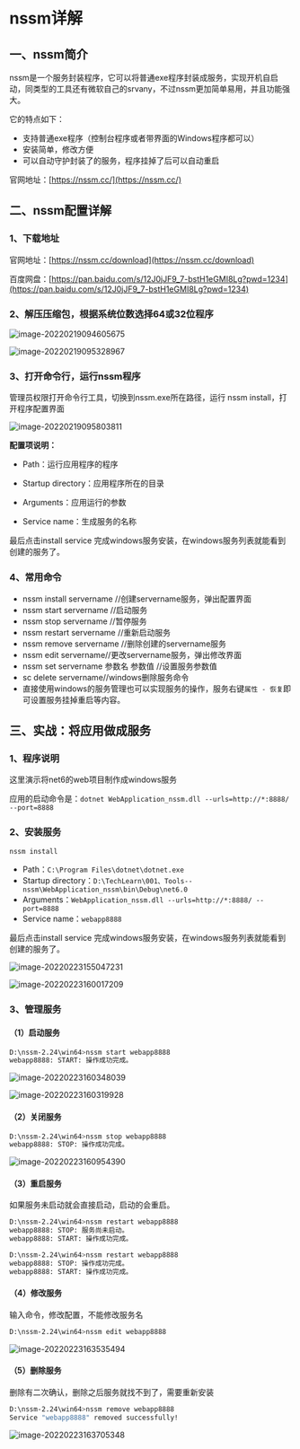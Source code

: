 # nssm详解

## 一、nssm简介

nssm是一个服务封装程序，它可以将普通exe程序封装成服务，实现开机自启动，同类型的工具还有微软自己的srvany，不过nssm更加简单易用，并且功能强大。

它的特点如下：

- 支持普通exe程序（控制台程序或者带界面的Windows程序都可以）
- 安装简单，修改方便
- 可以自动守护封装了的服务，程序挂掉了后可以自动重启

官网地址：[https://nssm.cc/](https://nssm.cc/)

## 二、nssm配置详解

### 1、下载地址

官网地址：[https://nssm.cc/download](https://nssm.cc/download)

百度网盘：[https://pan.baidu.com/s/12J0jJF9_7-bstH1eGMI8Lg?pwd=1234](https://pan.baidu.com/s/12J0jJF9_7-bstH1eGMI8Lg?pwd=1234)

### 2、解压压缩包，根据系统位数选择64或32位程序

![image-20220219094605675](http://rc4mudd0q.hd-bkt.clouddn.com/202202190946710.png)

![image-20220219095328967](http://rc4mudd0q.hd-bkt.clouddn.com/202202190953016.png)

### 3、打开命令行，运行nssm程序

管理员权限打开命令行工具，切换到nssm.exe所在路径，运行 nssm install，打开程序配置界面

![image-20220219095803811](http://rc4mudd0q.hd-bkt.clouddn.com/202202190958882.png)

**配置项说明：**

- Path：运行应用程序的程序
- Startup directory：应用程序所在的目录

- Arguments：应用运行的参数

- Service name：生成服务的名称


最后点击install service 完成windows服务安装，在windows服务列表就能看到创建的服务了。

### 4、常用命令

- nssm install servername //创建servername服务，弹出配置界面
- nssm start servername //启动服务
- nssm stop servername //暂停服务
- nssm restart servername //重新启动服务
- nssm remove servername //删除创建的servername服务
- nssm edit servername//更改servername服务，弹出修改界面
- nssm set  servername 参数名 参数值 //设置服务参数值
- sc delete servername//windows删除服务命令
- 直接使用windows的服务管理也可以实现服务的操作，服务右键`属性 - 恢复`即可设置服务挂掉重启等内容。

## 三、实战：将应用做成服务

### 1、程序说明

这里演示将net6的web项目制作成windows服务

应用的启动命令是：`dotnet WebApplication_nssm.dll --urls=http://*:8888/ --port=8888`

### 2、安装服务

```bash
nssm install
```

- Path：`C:\Program Files\dotnet\dotnet.exe`
- Startup directory：`D:\TechLearn\001、Tools--nssm\WebApplication_nssm\bin\Debug\net6.0`
- Arguments：`WebApplication_nssm.dll --urls=http://*:8888/ --port=8888`
- Service name：`webapp8888`

最后点击install service 完成windows服务安装，在windows服务列表就能看到创建的服务了。

![image-20220223155047231](http://rc4mudd0q.hd-bkt.clouddn.com/202202231550350.png)

![image-20220223160017209](http://rc4mudd0q.hd-bkt.clouddn.com/202202231600257.png)

### 3、管理服务

#### （1）启动服务

```bash
D:\nssm-2.24\win64>nssm start webapp8888
webapp8888: START: 操作成功完成。
```

![image-20220223160348039](http://rc4mudd0q.hd-bkt.clouddn.com/202202231603081.png)

![image-20220223160319928](http://rc4mudd0q.hd-bkt.clouddn.com/202202231603964.png)

#### （2）关闭服务

```bash
D:\nssm-2.24\win64>nssm stop webapp8888
webapp8888: STOP: 操作成功完成。
```

![image-20220223160954390](http://rc4mudd0q.hd-bkt.clouddn.com/202202231609425.png)

#### （3）重启服务

如果服务未启动就会直接启动，启动的会重启。

```bash
D:\nssm-2.24\win64>nssm restart webapp8888
webapp8888: STOP: 服务尚未启动。
webapp8888: START: 操作成功完成。

D:\nssm-2.24\win64>nssm restart webapp8888
webapp8888: STOP: 操作成功完成。
webapp8888: START: 操作成功完成。
```

#### （4）修改服务

输入命令，修改配置，不能修改服务名

```bash
D:\nssm-2.24\win64>nssm edit webapp8888
```

![image-20220223163535494](http://rc4mudd0q.hd-bkt.clouddn.com/202202231635547.png)

#### （5）删除服务

删除有二次确认，删除之后服务就找不到了，需要重新安装

```bash
D:\nssm-2.24\win64>nssm remove webapp8888
Service "webapp8888" removed successfully!
```

![image-20220223163705348](http://rc4mudd0q.hd-bkt.clouddn.com/202202231637397.png)
